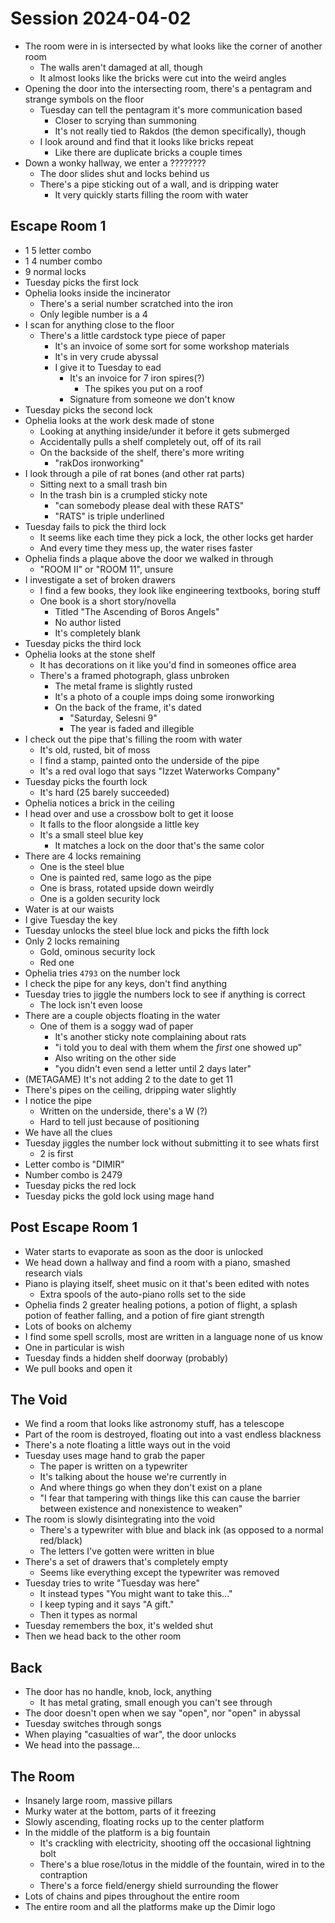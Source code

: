 # Session 2024-04-02

- The room were in is intersected by what looks like the corner of another room
  - The walls aren't damaged at all, though
  - It almost looks like the bricks were cut into the weird angles
- Opening the door into the intersecting room, there's a pentagram and strange symbols on the floor
  - Tuesday can tell the pentagram it's more communication based
    - Closer to scrying than summoning
    - It's not really tied to Rakdos (the demon specifically), though
  - I look around and find that it looks like bricks repeat
    - Like there are duplicate bricks a couple times
- Down a wonky hallway, we enter a ????????
  - The door slides shut and locks behind us
  - There's a pipe sticking out of a wall, and is dripping water
    - It very quickly starts filling the room with water

## Escape Room 1

- 1 5 letter combo
- 1 4 number combo
- 9 normal locks
- Tuesday picks the first lock
- Ophelia looks inside the incinerator
  - There's a serial number scratched into the iron
  - Only legible number is a 4
- I scan for anything close to the floor
  - There's a little cardstock type piece of paper
    - It's an invoice of some sort for some workshop materials
    - It's in very crude abyssal
    - I give it to Tuesday to ead
      - It's an invoice for 7 iron spires(?)
        - The spikes you put on a roof
      - Signature from someone we don't know
- Tuesday picks the second lock
- Ophelia looks at the work desk made of stone
  - Looking at anything inside/under it before it gets submerged
  - Accidentally pulls a shelf completely out, off of its rail
  - On the backside of the shelf, there's more writing
    - "rakDos ironworking"
- I look through a pile of rat bones (and other rat parts)
  - Sitting next to a small trash bin
  - In the trash bin is a crumpled sticky note
    - "can somebody please deal with these RATS"
    - "RATS" is triple underlined
- Tuesday fails to pick the third lock
  - It seems like each time they pick a lock, the other locks get harder
  - And every time they mess up, the water rises faster
- Ophelia finds a plaque above the door we walked in through
  - "ROOM II" or "ROOM 11", unsure
- I investigate a set of broken drawers
  - I find a few books, they look like engineering textbooks, boring stuff
  - One book is a short story/novella
    - Titled "The Ascending of Boros Angels"
    - No author listed
    - It's completely blank
- Tuesday picks the third lock
- Ophelia looks at the stone shelf
  - It has decorations on it like you'd find in someones office area
  - There's a framed photograph, glass unbroken
    - The metal frame is slightly rusted
    - It's a photo of a couple imps doing some ironworking
    - On the back of the frame, it's dated
      - "Saturday, Selesni 9"
      - The year is faded and illegible
- I check out the pipe that's filling the room with water
  - It's old, rusted, bit of moss
  - I find a stamp, painted onto the underside of the pipe
  - It's a red oval logo that says "Izzet Waterworks Company"
- Tuesday picks the fourth lock
  - It's hard (25 barely succeeded)
- Ophelia notices a brick in the ceiling
- I head over and use a crossbow bolt to get it loose
  - It falls to the floor alongside a little key
  - It's a small steel blue key
    - It matches a lock on the door that's the same color
- There are 4 locks remaining
  - One is the steel blue
  - One is painted red, same logo as the pipe
  - One is brass, rotated upside down weirdly
  - One is a golden security lock
- Water is at our waists
- I give Tuesday the key
- Tuesday unlocks the steel blue lock and picks the fifth lock
- Only 2 locks remaining
  - Gold, ominous security lock
  - Red one
- Ophelia tries `4793` on the number lock
- I check the pipe for any keys, don't find anything
- Tuesday tries to jiggle the numbers lock to see if anything is correct
  - The lock isn't even loose
- There are a couple objects floating in the water
  - One of them is a soggy wad of paper
    - It's another sticky note complaining about rats
    - "i told you to deal with them whem the *first* one showed up"
    - Also writing on the other side
    - "you didn't even send a letter until 2 days later"
- (METAGAME) It's not adding 2 to the date to get 11
- There's pipes on the ceiling, dripping water slightly
- I notice the pipe
  - Written on the underside, there's a W (?)
  - Hard to tell just because of positioning
- We have all the clues
- Tuesday jiggles the number lock without submitting it to see whats first
  - 2 is first
- Letter combo is "DIMIR"
- Number combo is 2479
- Tuesday picks the red lock
- Tuesday picks the gold lock using mage hand

## Post Escape Room 1

- Water starts to evaporate as soon as the door is unlocked
- We head down a hallway and find a room with a piano, smashed research vials
- Piano is playing itself, sheet music on it that's been edited with notes
  - Extra spools of the auto-piano rolls set to the side
- Ophelia finds 2 greater healing potions, a potion of flight, a splash potion of feather falling, and a potion of fire giant strength
- Lots of books on alchemy
- I find some spell scrolls, most are written in a language none of us know
- One in particular is wish
- Tuesday finds a hidden shelf doorway (probably)
- We pull books and open it

## The Void

- We find a room that looks like astronomy stuff, has a telescope
- Part of the room is destroyed, floating out into a vast endless blackness
- There's a note floating a little ways out in the void
- Tuesday uses mage hand to grab the paper
  - The paper is written on a typewriter
  - It's talking about the house we're currently in
  - And where things go when they don't exist on a plane
  - "I fear that tampering with things like this can cause the barrier between existence and nonexistence to weaken"
- The room is slowly disintegrating into the void
  - There's a typewriter with blue and black ink (as opposed to a normal red/black)
  - The letters I've gotten were written in blue
- There's a set of drawers that's completely empty
  - Seems like everything except the typewriter was removed
- Tuesday tries to write "Tuesday was here"
  - It instead types "You might want to take this..."
  - I keep typing and it says "A gift."
  - Then it types as normal
- Tuesday remembers the box, it's welded shut
- Then we head back to the other room

## Back

- The door has no handle, knob, lock, anything
  - It has metal grating, small enough you can't see through
- The door doesn't open when we say "open", nor "open" in abyssal
- Tuesday switches through songs
- When playing "casualties of war", the door unlocks
- We head into the passage...

## The Room

- Insanely large room, massive pillars
- Murky water at the bottom, parts of it freezing
- Slowly ascending, floating rocks up to the center platform
- In the middle of the platform is a big fountain
  - It's crackling with electricity, shooting off the occasional lightning bolt
  - There's a blue rose/lotus in the middle of the fountain, wired in to the contraption
  - There's a force field/energy shield surrounding the flower
- Lots of chains and pipes throughout the entire room
- The entire room and all the platforms make up the Dimir logo

